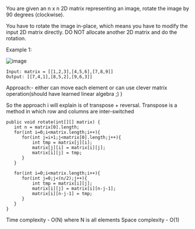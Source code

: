 You are given an n x n 2D matrix representing an image, rotate the image by 90 degrees (clockwise).

You have to rotate the image in-place, which means you have to modify the input 2D matrix directly. DO NOT allocate another 2D matrix and do the rotation.

Example 1:

![image](https://user-images.githubusercontent.com/18497513/156603629-cced5f9e-b0b3-4afa-b5b6-42a852abfab3.png)

```
Input: matrix = [[1,2,3],[4,5,6],[7,8,9]]
Output: [[7,4,1],[8,5,2],[9,6,3]]
```

Approach:- either can move each element or can use clever matrix operation(should have learned linear algebra ;) )

So the approach i will explain is of transpose + reversal. Transpose is a method in which row and columns are inter-switched

```
public void rotate(int[][] matrix) {
   int n = matrix[0].length;
   for(int i=0;i<matrix.length;i++){
      for(int j=i+1;j<matrix[0].length;j++){
          int tmp = matrix[j][i];
          matrix[j][i] = matrix[i][j];
          matrix[i][j] = tmp;
      }  
   }
   
   for(int i=0;i<matrix.length;i++){
      for(int j=0;j<(n/2);j++){
          int tmp = matrix[i][j];
          matrix[i][j] = matrix[i][n-j-1];
          matrix[i][n-j-1] = tmp;
      }  
   }
}
```

Time complexity - O(N) where N is all elements
Space complexity - O(1)


